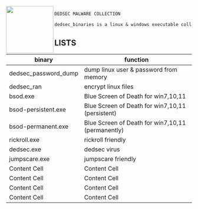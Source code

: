 
<!--
<div>
  <img src="./img/background.png" align="" />
</div>
-->

<p>‎</p>

<div>
  <img src="https://media0.giphy.com/media/zB9vrVYNTafMx7HBpL/200w.webp" width="128" height="128" align="left" />
</div>


```diff

DEDSEC MALWARE COLLECTION

dedsec_binaries is a linux & windows executable collection like, malware, trojan, ransomware, adware, virus etc..


```

## LISTS
binary  | function
------------- | -------------
dedsec_password_dump  | dump linux user & password from memory
dedsec_ran  | encrypt linux files
bsod.exe  | Blue Screen of Death for win7,10,11
bsod-persistent.exe  | Blue Screen of Death for win7,10,11 (persistent)
bsod-permanent.exe  | Blue Screen of Death for win7,10,11 (permanently)
rickroll.exe  | rickroll friendly
dedsec.exe   | dedsec virus
jumpscare.exe  | jumpscare friendly
Content Cell  | Content Cell
Content Cell  | Content Cell
Content Cell  | Content Cell
Content Cell  | Content Cell
